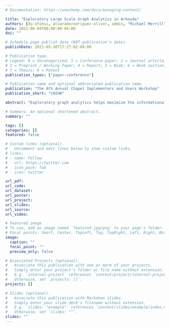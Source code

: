 ```yaml
---
# Documentation: https://wowchemy.com/docs/managing-content/

title: "Exploratory Large Scale Graph Analytics in Arkouda"
authors: [du-zhihui, alvaradorodriguez-oliver, admin, "Michael Merrill", "William Reus"]
date: 2021-06-04T00:00:00-04:00
doi: ""

# Schedule page publish date (NOT publication's date).
publishDate: 2021-05-30T17:27:02-04:00

# Publication type.
# Legend: 0 = Uncategorized; 1 = Conference paper; 2 = Journal article;
# 3 = Preprint / Working Paper; 4 = Report; 5 = Book; 6 = Book section;
# 7 = Thesis; 8 = Patent
publication_types: ["paper-conference"]

# Publication name and optional abbreviated publication name.
publication: "The 8th Annual Chapel Implementers and Users Workshop"
publication_short: "CHIUW"

abstract: "Exploratory graph analytics helps maximize the informational value for a graph. However, the increasing graph size makes it impossible for existing popular exploratory data analysis tools to handle dozens-of-terabytes or even larger data sets in the memory of a common laptop/personal computer. Arkouda is a framework under early-development that brings together the productivity of Python at the user side with the high-performance of Chapel at the server side. In this paper, the preliminary work on overcoming the memory limit and high performance computing coding roadblock for high level Python users to perform large graph analysis is presented. A simple and succinct graph data structure design and implementation at both the Python front-end and the Chapel back-end in the Arkouda framework are provided. A typical graph algorithm, Breadth-First Search (BFS), is used to show how we can use Chapel to develop high performance parallel graph algorithm productively. Two Chapel based parallel Breadth-First Search (BFS) algorithms, one high level version and one corresponding low level version, have been implemented in Arkouda to support analyzing large graphs. Multiple graph benchmarks are used to evaluate the performance of the provided graph algorithms. Experimental results show that we can optimize the performance by tuning the selection of different Chapel high level data structures and parallel constructs. Our code is open source and available from GitHub (https://github.com/Bader-Research/arkouda)."

# Summary. An optional shortened abstract.
summary: ""

tags: []
categories: []
featured: false

# Custom links (optional).
#   Uncomment and edit lines below to show custom links.
# links:
# - name: Follow
#   url: https://twitter.com
#   icon_pack: fab
#   icon: twitter

url_pdf:
url_code:
url_dataset:
url_poster:
url_project:
url_slides:
url_source:
url_video:

# Featured image
# To use, add an image named `featured.jpg/png` to your page's folder. 
# Focal points: Smart, Center, TopLeft, Top, TopRight, Left, Right, BottomLeft, Bottom, BottomRight.
image:
  caption: ""
  focal_point: ""
  preview_only: false

# Associated Projects (optional).
#   Associate this publication with one or more of your projects.
#   Simply enter your project's folder or file name without extension.
#   E.g. `internal-project` references `content/project/internal-project/index.md`.
#   Otherwise, set `projects: []`.
projects: []

# Slides (optional).
#   Associate this publication with Markdown slides.
#   Simply enter your slide deck's filename without extension.
#   E.g. `slides: "example"` references `content/slides/example/index.md`.
#   Otherwise, set `slides: ""`.
slides: ""
---
```

